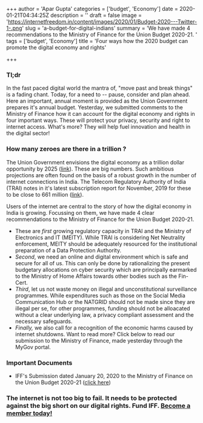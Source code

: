 +++
author = 'Apar Gupta'
categories = ['budget', 'Economy']
date = 2020-01-21T04:34:25Z
description = ''
draft = false
image = 'https://internetfreedom.in/content/images/2020/01/Budget-2020---Twitter-1-.png'
slug = 'a-budget-for-digital-indians'
summary = 'We have made 4 recommendations to the Ministry of Finance for the Union Budget 2020-21. '
tags = ['budget', 'Economy']
title = 'Four ways how the 2020 budget can promote the digital economy and rights'

+++


### Tl;dr

In the fast paced digital world the mantra of, "move past and break things" is a fading chant. Today, for a need to -- pause, consider and plan ahead. Here an important, annual moment is provided as the Union Government prepares it's annual budget. Yesterday, we submitted comments to the Ministry of Finance how it can account for the digital economy and rights in four important ways. These will protect your privacy, security and right to internet access. What's more? They will help fuel innovation and health in the digital sector!

### How many zeroes are there in a trillion ?

The Union Government envisions the digital economy as a trillion dollar opportunity by 2025 ([link](https://pib.gov.in/PressReleasePage.aspx?PRID=1565407)). These are big numbers. Such ambitious projections are often found on the basis of a robust growth in the number of internet connections in India. The Telecom Regulatory Authority of India (TRAI) notes in it's latest subscription report for November, 2019 for these to be close to 661 million ([link](https://main.trai.gov.in/sites/default/files/PR_No.09of2020_0.pdf)).

Users of the internet are central to the story of how the digital economy in India is growing. Focussing on them, we have made 4 clear recommendations to the Ministry of Finance for the Union Budget 2020-21.



* These are _first_ growing regulatory capacity in TRAI and the Ministry of Electronics and IT (MEITY). While TRAI is considering Net Neutrality enforcement, MEITY should be adequately resourced for the institutional preparation of a Data Protection Authority.
* _Second_, we need an online and digital environment which is safe and secure for all of us. This can only be done by rationalizing the present budgetary allocations on cyber security which are principally earmarked to the Ministry of Home Affairs towards other bodies such as the Fin-Cert.
* _Third_, let us not waste money on illegal and unconstitutional surveillance programmes. While expenditures such as those on the Social Media Communication Hub or the NATGRID should not be made since they are illegal per se, for other programmes, funding should not be alloacated without a clear underlying law, a privacy compliant assessment and the necessary safeguards.
* _Finally,_ we also call for a recognition  of the economic harms caused by internet shutdowns. Want to read more? Click below to read our submission to the Ministry of Finance, made yesterday through the MyGov portal.

### Important Documents

* IFF's Submission dated January 20, 2020 to the Ministry of Finance on the Union Budget 2020-21 ([click here](https://drive.google.com/file/d/1bBZj-YXP1RAHJxP_lXWQH5YOtPTf_eGU/view?usp=sharing))

### The internet is not too big to fail. It needs to be protected against the big short on our digital rights. Fund IFF. [Become a member today!](https://internetfreedom.in/donate/)

